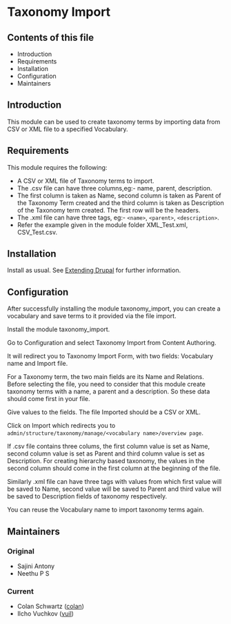 # Taxonomy Import

## Contents of this file

* Introduction
* Requirements
* Installation
* Configuration
* Maintainers

## Introduction

This module can be used to create taxonomy terms by importing data from CSV or XML file to a specified Vocabulary.

## Requirements

This module requires the following:

* A CSV or XML file of Taxonomy terms to import.
* The .csv file can have three columns,eg:- name, parent, description.
* The first column is taken as Name, second column is taken as Parent of the Taxonomy Term created and the third column is taken as Description of the Taxonomy term created. The first row will be the headers.
* The .xml file can have three tags, eg:- `<name>`, `<parent>`, `<description>`.
* Refer the example given in the module folder XML_Test.xml, CSV_Test.csv.

## Installation

Install as usual.  See [Extending Drupal](https://www.drupal.org/docs/8/extending-drupal-8/) for further information.

## Configuration

After successfully installing the module taxonomy_import, you can create a vocabulary and save terms to it provided via the file import.

Install the module taxonomy_import.

Go to Configuration and select Taxonomy Import from Content Authoring.

It will redirect you to Taxonomy Import Form, with two fields: Vocabulary name and Import file.

For a Taxonomy term, the two main fields are its Name and Relations.  Before selecting the file, you need to consider that this module create taxonomy terms with a name, a parent and a description. So these data should come first in your file.

Give values to the fields. The file Imported should be a CSV or XML.

Click on Import which redirects you to `admin/structure/taxonomy/manage/<vocabulary name>/overview page`.

If .csv file contains three colums, the first column value is set as Name, second column value is set as Parent and third column value is set as Description. For creating hierarchy based taxonomy, the values in the second column should come in the first column at the beginning of the file.

Similarly .xml file can have three tags with values from which first value will be saved to Name, second value will be saved to Parent and third value will be saved to Description fields of taxonomy respectively.

You can reuse the Vocabulary name to import taxonomy terms again.

## Maintainers

### Original

* Sajini Antony
* Neethu P S

### Current

* Colan Schwartz ([colan](https://www.drupal.org/u/colan))
* Ilcho Vuchkov ([vuil](https://www.drupal.org/u/vuil))
